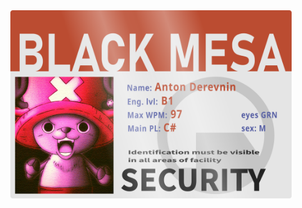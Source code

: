 <div align="center">
<a href="https://10fastfingers.com/user/3569639/"><img  style="width: 450px;" src="./GitBage.svg"><a/> 
</div>
